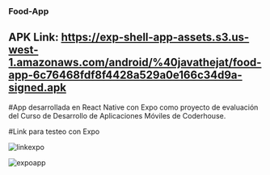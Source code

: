 ### Food-App
## APK Link: https://exp-shell-app-assets.s3.us-west-1.amazonaws.com/android/%40javathejat/food-app-6c76468fdf8f4428a529a0e166c34d9a-signed.apk

#App desarrollada en React Native con Expo como proyecto de evaluación del Curso de Desarrollo de Aplicaciones Móviles de Coderhouse. 

#Link para testeo con Expo 

![linkexpo](https://user-images.githubusercontent.com/69688629/148476251-558d08d1-d397-4d8c-a831-e525853fed28.png)


![expoapp](https://user-images.githubusercontent.com/69688629/151179890-9f9d7454-5c29-4fa6-b6b3-35b4a0b4a251.png)